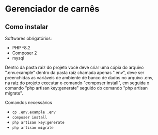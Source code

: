 # Gerenciador de carnês

## Como instalar

Softwares obrigatórios:

-   PHP ^8.2
-   Composer 2
-   mysql

Dentro da pasta raiz do projeto você deve criar uma cópia do arquivo ".env.example" dentro da pasta raiz chamada apenas ".env", deve ser preenchidas as variáveis de ambiente de banco de dados no arquivo .env, na raiz do projeto executar o comando "composer install", em seguida o comando "php artisan key:generate" seguido do comando "php artisan migrate".

Comandos necessários

-   `cp .env.example .env`
-   `composer install`
-   `php artisan key:generate`
-   `php artisan migrate`
